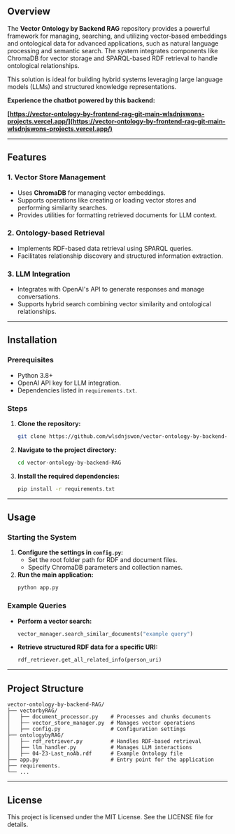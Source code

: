 ## Overview

The **Vector Ontology by Backend RAG** repository provides a powerful framework for managing, searching, and utilizing vector-based embeddings and ontological data for advanced applications, such as natural language processing and semantic search. The system integrates components like ChromaDB for vector storage and SPARQL-based RDF retrieval to handle ontological relationships.

This solution is ideal for building hybrid systems leveraging large language models (LLMs) and structured knowledge representations.

**Experience the chatbot powered by this backend:**

**[https://vector-ontology-by-frontend-rag-git-main-wlsdnjswons-projects.vercel.app/](https://vector-ontology-by-frontend-rag-git-main-wlsdnjswons-projects.vercel.app/)**

---

## Features

### 1. Vector Store Management
- Uses **ChromaDB** for managing vector embeddings.
- Supports operations like creating or loading vector stores and performing similarity searches.
- Provides utilities for formatting retrieved documents for LLM context.

### 2. Ontology-based Retrieval
- Implements RDF-based data retrieval using SPARQL queries.
- Facilitates relationship discovery and structured information extraction.


### 3. LLM Integration
- Integrates with OpenAI's API to generate responses and manage conversations.
- Supports hybrid search combining vector similarity and ontological relationships.

---

## Installation

### Prerequisites
- Python 3.8+
- OpenAI API key for LLM integration.
- Dependencies listed in `requirements.txt`.

### Steps

1. **Clone the repository:**
   ~~~bash
   git clone https://github.com/wlsdnjswon/vector-ontology-by-backend-RAG.git
   ~~~

2. **Navigate to the project directory:**
   ~~~bash
   cd vector-ontology-by-backend-RAG
   ~~~

3. **Install the required dependencies:**
   ~~~bash
   pip install -r requirements.txt
   ~~~

---

## Usage

### Starting the System
1. **Configure the settings in `config.py`:**
   - Set the root folder path for RDF and document files.
   - Specify ChromaDB parameters and collection names.
2. **Run the main application:**
   ~~~bash
   python app.py
   ~~~

### Example Queries
- **Perform a vector search:**
   ~~~python
   vector_manager.search_similar_documents("example query")
   ~~~

- **Retrieve structured RDF data for a specific URI:**
   ~~~python
   rdf_retriever.get_all_related_info(person_uri)
   ~~~
---
## Project Structure
~~~plaintext
vector-ontology-by-backend-RAG/
├── vectorbyRAG/
│   ├── document_processor.py    # Processes and chunks documents
│   ├── vector_store_manager.py  # Manages vector operations
│   ├── config.py                # Configuration settings
├── ontologybyRAG/
│   ├── rdf_retriever.py         # Handles RDF-based retrieval
│   ├── llm_handler.py           # Manages LLM interactions
│   ├── 04-23-Last_noAb.rdf      # Example Ontology file
├── app.py                       # Entry point for the application
├── requirements.
└── ...
~~~

---

## License

This project is licensed under the MIT License. See the LICENSE file for details.
